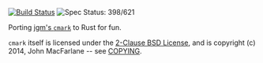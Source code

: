 [![Build Status](https://travis-ci.org/kivikakk/comrak.svg?branch=master)](https://travis-ci.org/kivikakk/comrak)
![Spec Status: 398/621](https://img.shields.io/badge/specs-398%2F621-yellow.svg)

Porting [jgm's `cmark`](https://github.com/jgm/cmark) to Rust for fun.

`cmark` itself is licensed under the [2-Clause BSD License](https://opensource.org/licenses/BSD-2-Clause),
and is copyright (c) 2014, John MacFarlane -- see
[COPYING](https://github.com/jgm/cmark/blob/118ebb338840d67005ee57ec39060d2b68f4ec7c/COPYING).

